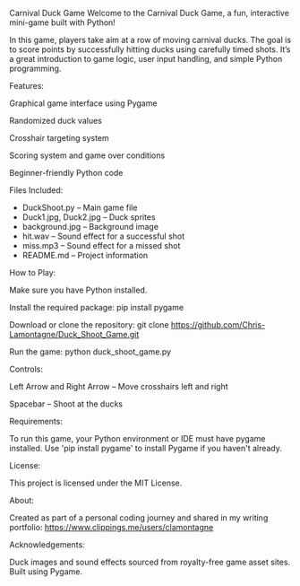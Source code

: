 Carnival Duck Game
Welcome to the Carnival Duck Game, a fun, interactive mini-game built with Python!

In this game, players take aim at a row of moving carnival ducks. The goal is to score points by successfully hitting ducks using carefully timed shots. It’s a great introduction to game logic, user input handling, and simple Python programming.

Features:

Graphical game interface using Pygame

Randomized duck values

Crosshair targeting system

Scoring system and game over conditions

Beginner-friendly Python code

Files Included:

- DuckShoot.py – Main game file
- Duck1.jpg, Duck2.jpg – Duck sprites
- background.jpg – Background image
- hit.wav – Sound effect for a successful shot
- miss.mp3 – Sound effect for a missed shot
- README.md – Project information

How to Play:

Make sure you have Python installed.

Install the required package: pip install pygame

Download or clone the repository: git clone https://github.com/Chris-Lamontagne/Duck_Shoot_Game.git

Run the game: python duck_shoot_game.py

Controls:

Left Arrow and Right Arrow – Move crosshairs left and right

Spacebar – Shoot at the ducks

Requirements:

To run this game, your Python environment or IDE must have pygame installed.
Use 'pip install pygame' to install Pygame if you haven't already.

License:

This project is licensed under the MIT License.

About:

Created as part of a personal coding journey and shared in my writing portfolio:
https://www.clippings.me/users/clamontagne

Acknowledgements: 

Duck images and sound effects sourced from royalty-free game asset sites. 
Built using Pygame. 